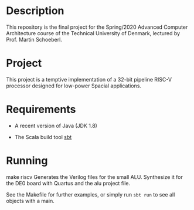 # Description

This repository is the final project for the Spring/2020 Advanced Computer Architecture course of the Technical University of Denmark, lectured by Prof. Martin Schoeberl.

# Project

This project is a temptive implementation of a 32-bit pipeline RISC-V processor designed for low-power Spacial applications.

# Requirements

 * A recent version of Java (JDK 1.8)

 * The Scala build tool [sbt](http://www.scala-sbt.org/)

# Running

make riscv
	Generates the Verilog files for the small ALU.
	Synthesize it for the DE0 board with Quartus and the alu project file.

See the Makefile for further examples, or simply run `sbt run` to see all objects with a main.
